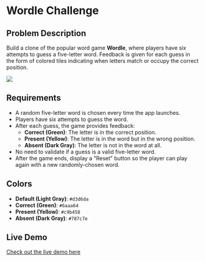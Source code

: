 # Wordle Challenge

## Problem Description

Build a clone of the popular word game **Wordle**, where players have six attempts to guess a five-letter word. Feedback is given for each guess in the form of colored tiles indicating when letters match or occupy the correct position.

<img src="solutions/react-ts/public/images/demo.png"/>

## Requirements

- A random five-letter word is chosen every time the app launches.
- Players have six attempts to guess the word.
- After each guess, the game provides feedback:
  - **Correct (Green)**: The letter is in the correct position.
  - **Present (Yellow)**: The letter is in the word but in the wrong position.
  - **Absent (Dark Gray)**: The letter is not in the word at all.
- No need to validate if a guess is a valid five-letter word.
- After the game ends, display a "Reset" button so the player can play again with a new randomly-chosen word.

## Colors

- **Default (Light Gray)**: `#d3d6da`
- **Correct (Green)**: `#6aaa64`
- **Present (Yellow)**: `#c9b458`
- **Absent (Dark Gray)**: `#787c7e`

## Live Demo

[Check out the live demo here](#)
